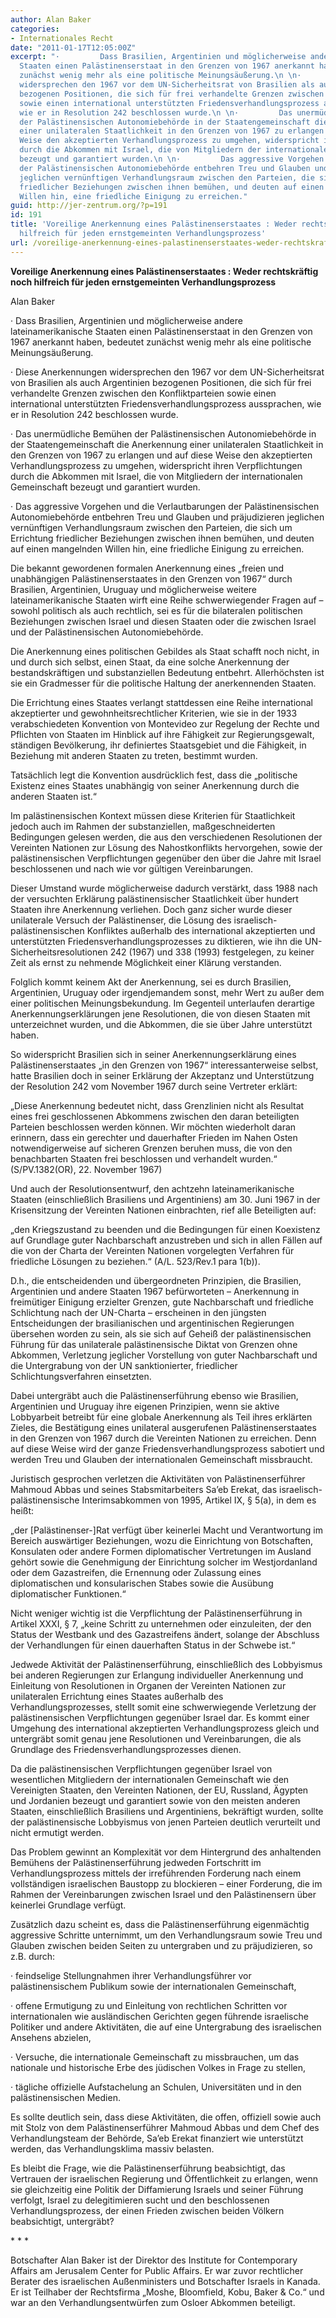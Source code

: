 ```yaml
---
author: Alan Baker
categories:
- Internationales Recht
date: "2011-01-17T12:05:00Z"
excerpt: "·         Dass Brasilien, Argentinien und möglicherweise andere lateinamerikanische
  Staaten einen Palästinenserstaat in den Grenzen von 1967 anerkannt haben, bedeutet
  zunächst wenig mehr als eine politische Meinungsäußerung.\n \n·         Diese Anerkennungen
  widersprechen den 1967 vor dem UN-Sicherheitsrat von Brasilien als auch Argentinien
  bezogenen Positionen, die sich für frei verhandelte Grenzen zwischen den Konfliktparteien
  sowie einen international unterstützten Friedensverhandlungsprozess aussprachen,
  wie er in Resolution 242 beschlossen wurde.\n \n·         Das unermüdliche Bemühen
  der Palästinensischen Autonomiebehörde in der Staatengemeinschaft die Anerkennung
  einer unilateralen Staatlichkeit in den Grenzen von 1967 zu erlangen und auf diese
  Weise den akzeptierten Verhandlungsprozess zu umgehen, widerspricht ihren Verpflichtungen
  durch die Abkommen mit Israel, die von Mitgliedern der internationalen Gemeinschaft
  bezeugt und garantiert wurden.\n \n·         Das aggressive Vorgehen und die Verlautbarungen
  der Palästinensischen Autonomiebehörde entbehren Treu und Glauben und präjudizieren
  jeglichen vernünftigen Verhandlungsraum zwischen den Parteien, die sich um Errichtung
  friedlicher Beziehungen zwischen ihnen bemühen, und deuten auf einen mangelnden
  Willen hin, eine friedliche Einigung zu erreichen."
guid: http://jer-zentrum.org/?p=191
id: 191
title: 'Voreilige Anerkennung eines Palästinenserstaates : Weder rechtskräftig noch
  hilfreich für jeden ernstgemeinten Verhandlungsprozess'
url: /voreilige-anerkennung-eines-palastinenserstaates-weder-rechtskraftig-noch-hilfreich-fur-jeden-ernstgemeinten-verhandlungsprozess/
---
```



**Voreilige Anerkennung eines Palästinenserstaates : Weder rechtskräftig noch hilfreich für jeden ernstgemeinten Verhandlungsprozess**



Alan Baker

 

 

· Dass Brasilien, Argentinien und möglicherweise andere lateinamerikanische Staaten einen Palästinenserstaat in den Grenzen von 1967 anerkannt haben, bedeutet zunächst wenig mehr als eine politische Meinungsäußerung.

 

· Diese Anerkennungen widersprechen den 1967 vor dem UN-Sicherheitsrat von Brasilien als auch Argentinien bezogenen Positionen, die sich für frei verhandelte Grenzen zwischen den Konfliktparteien sowie einen international unterstützten Friedensverhandlungsprozess aussprachen, wie er in Resolution 242 beschlossen wurde.

 

· Das unermüdliche Bemühen der Palästinensischen Autonomiebehörde in der Staatengemeinschaft die Anerkennung einer unilateralen Staatlichkeit in den Grenzen von 1967 zu erlangen und auf diese Weise den akzeptierten Verhandlungsprozess zu umgehen, widerspricht ihren Verpflichtungen durch die Abkommen mit Israel, die von Mitgliedern der internationalen Gemeinschaft bezeugt und garantiert wurden.

 

· Das aggressive Vorgehen und die Verlautbarungen der Palästinensischen Autonomiebehörde entbehren Treu und Glauben und präjudizieren jeglichen vernünftigen Verhandlungsraum zwischen den Parteien, die sich um Errichtung friedlicher Beziehungen zwischen ihnen bemühen, und deuten auf einen mangelnden Willen hin, eine friedliche Einigung zu erreichen.

 

Die bekannt gewordenen formalen Anerkennung eines „freien und unabhängigen Palästinenserstaates in den Grenzen von 1967“ durch Brasilien, Argentinien, Uruguay und möglicherweise weitere lateinamerikanische Staaten wirft eine Reihe schwerwiegender Fragen auf – sowohl politisch als auch rechtlich, sei es für die bilateralen politischen Beziehungen zwischen Israel und diesen Staaten oder die zwischen Israel und der Palästinensischen Autonomiebehörde.

 

Die Anerkennung eines politischen Gebildes als Staat schafft noch nicht, in und durch sich selbst, einen Staat, da eine solche Anerkennung der bestandskräftigen und substanziellen Bedeutung entbehrt. Allerhöchsten ist sie ein Gradmesser für die politische Haltung der anerkennenden Staaten.

 

Die Errichtung eines Staates verlangt stattdessen eine Reihe international akzeptierter und gewohnheitsrechtlicher Kriterien, wie sie in der 1933 verabschiedeten Konvention von Montevideo zur Regelung der Rechte und Pflichten von Staaten im Hinblick auf ihre Fähigkeit zur Regierungsgewalt, ständigen Bevölkerung, ihr definiertes Staatsgebiet und die Fähigkeit, in Beziehung mit anderen Staaten zu treten, bestimmt wurden.

 

Tatsächlich legt die Konvention ausdrücklich fest, dass die „politische Existenz eines Staates unabhängig von seiner Anerkennung durch die anderen Staaten ist.“

 

Im palästinensischen Kontext müssen diese Kriterien für Staatlichkeit jedoch auch im Rahmen der substanziellen, maßgeschneiderten Bedingungen gelesen werden, die aus den verschiedenen Resolutionen der Vereinten Nationen zur Lösung des Nahostkonflikts hervorgehen, sowie der palästinensischen Verpflichtungen gegenüber den über die Jahre mit Israel beschlossenen und nach wie vor gültigen Vereinbarungen.

 

Dieser Umstand wurde möglicherweise dadurch verstärkt, dass 1988 nach der versuchten Erklärung palästinensischer Staatlichkeit über hundert Staaten ihre Anerkennung verliehen. Doch ganz sicher wurde dieser unilaterale Versuch der Palästinenser, die Lösung des israelisch-palästinensischen Konfliktes außerhalb des international akzeptierten und unterstützten Friedensverhandlungsprozesses zu diktieren, wie ihn die UN-Sicherheitsresolutionen 242 (1967) und 338 (1993) festgelegen, zu keiner Zeit als ernst zu nehmende Möglichkeit einer Klärung verstanden.

 

Folglich kommt keinem Akt der Anerkennung, sei es durch Brasilien, Argentinien, Uruguay oder irgendjemandem sonst, mehr Wert zu außer dem einer politischen Meinungsbekundung. Im Gegenteil unterlaufen derartige Anerkennungserklärungen jene Resolutionen, die von diesen Staaten mit unterzeichnet wurden, und die Abkommen, die sie über Jahre unterstützt haben.

 

So widerspricht Brasilien sich in seiner Anerkennungserklärung eines Palästinenserstaates „in den Grenzen von 1967“ interessanterweise selbst, hatte Brasilien doch in seiner Erklärung der Akzeptanz und Unterstützung der Resolution 242 vom November 1967 durch seine Vertreter erklärt:

 

„Diese Anerkennung bedeutet nicht, dass Grenzlinien nicht als Resultat eines frei geschlossenen Abkommens zwischen den daran beteiligten Parteien beschlossen werden können. Wir möchten wiederholt daran erinnern, dass ein gerechter und dauerhafter Frieden im Nahen Osten notwendigerweise auf sicheren Grenzen beruhen muss, die von den benachbarten Staaten frei beschlossen und verhandelt wurden.“ (S/PV.1382(OR), 22. November 1967)

 

Und auch der Resolutionsentwurf, den achtzehn lateinamerikanische Staaten (einschließlich Brasiliens und Argentiniens) am 30. Juni 1967 in der Krisensitzung der Vereinten Nationen einbrachten, rief alle Beteiligten auf:

 

„den Kriegszustand zu beenden und die Bedingungen für einen Koexistenz auf Grundlage guter Nachbarschaft anzustreben und sich in allen Fällen auf die von der Charta der Vereinten Nationen vorgelegten Verfahren für friedliche Lösungen zu beziehen.“ (A/L. 523/Rev.1 para 1(b)). 

 

D.h., die entscheidenden und übergeordneten Prinzipien, die Brasilien, Argentinien und andere Staaten 1967 befürworteten – Anerkennung in freimütiger Einigung erzielter Grenzen, gute Nachbarschaft und friedliche Schlichtung nach der UN-Charta – erscheinen in den jüngsten Entscheidungen der brasilianischen und argentinischen Regierungen übersehen worden zu sein, als sie sich auf Geheiß der palästinensischen Führung für das unilaterale palästinensische Diktat von Grenzen ohne Abkommen, Verletzung jeglicher Vorstellung von guter Nachbarschaft und die Untergrabung von der UN sanktionierter, friedlicher Schlichtungsverfahren einsetzten.

 

Dabei untergräbt auch die Palästinenserführung ebenso wie Brasilien, Argentinien und Uruguay ihre eigenen Prinzipien, wenn sie aktive Lobbyarbeit betreibt für eine globale Anerkennung als Teil ihres erklärten Zieles, die Bestätigung eines unilateral ausgerufenen Palästinenserstaates in den Grenzen von 1967 durch die Vereinten Nationen zu erreichen. Denn auf diese Weise wird der ganze Friedensverhandlungsprozess sabotiert und werden Treu und Glauben der internationalen Gemeinschaft missbraucht.

 

Juristisch gesprochen verletzen die Aktivitäten von Palästinenserführer Mahmoud Abbas und seines Stabsmitarbeiters Sa’eb Erekat, das israelisch-palästinensische Interimsabkommen von 1995, Artikel IX, § 5(a), in dem es heißt:

 

„der \[Palästinenser-\]Rat verfügt über keinerlei Macht und Verantwortung im Bereich auswärtiger Beziehungen, wozu die Einrichtung von Botschaften, Konsulaten oder andere Formen diplomatischer Vertretungen im Ausland gehört sowie die Genehmigung der Einrichtung solcher im Westjordanland oder dem Gazastreifen, die Ernennung oder Zulassung eines diplomatischen und konsularischen Stabes sowie die Ausübung diplomatischer Funktionen.“

 

Nicht weniger wichtig ist die Verpflichtung der Palästinenserführung in Artikel XXXI, § 7, „keine Schritt zu unternehmen oder einzuleiten, der den Status der Westbank und des Gazastreifens ändert, solange der Abschluss der Verhandlungen für einen dauerhaften Status in der Schwebe ist.“

 

Jedwede Aktivität der Palästinenserführung, einschließlich des Lobbyismus bei anderen Regierungen zur Erlangung individueller Anerkennung und Einleitung von Resolutionen in Organen der Vereinten Nationen zur unilateralen Errichtung eines Staates außerhalb des Verhandlungsprozesses, stellt somit eine schwerwiegende Verletzung der palästinensischen Verpflichtungen gegenüber Israel dar. Es kommt einer Umgehung des international akzeptierten Verhandlungsprozess gleich und untergräbt somit genau jene Resolutionen und Vereinbarungen, die als Grundlage des Friedensverhandlungsprozesses dienen.

 

Da die palästinensischen Verpflichtungen gegenüber Israel von wesentlichen Mitgliedern der internationalen Gemeinschaft wie den Vereinigten Staaten, den Vereinten Nationen, der EU, Russland, Ägypten und Jordanien bezeugt und garantiert sowie von den meisten anderen Staaten, einschließlich Brasiliens und Argentiniens, bekräftigt wurden, sollte der palästinensische Lobbyismus von jenen Parteien deutlich verurteilt und nicht ermutigt werden.

 

Das Problem gewinnt an Komplexität vor dem Hintergrund des anhaltenden Bemühens der Palästinenserführung jedweden Fortschritt im Verhandlungsprozess mittels der irreführenden Forderung nach einem vollständigen israelischen Baustopp zu blockieren – einer Forderung, die im Rahmen der Vereinbarungen zwischen Israel und den Palästinensern über keinerlei Grundlage verfügt.

 

Zusätzlich dazu scheint es, dass die Palästinenserführung eigenmächtig aggressive Schritte unternimmt, um den Verhandlungsraum sowie Treu und Glauben zwischen beiden Seiten zu untergraben und zu präjudizieren, so z.B. durch:

 

· feindselige Stellungnahmen ihrer Verhandlungsführer vor palästinensischem Publikum sowie der internationalen Gemeinschaft,

· offene Ermutigung zu und Einleitung von rechtlichen Schritten vor internationalen wie ausländischen Gerichten gegen führende israelische Politiker und andere Aktivitäten, die auf eine Untergrabung des israelischen Ansehens abzielen,

· Versuche, die internationale Gemeinschaft zu missbrauchen, um das nationale und historische Erbe des jüdischen Volkes in Frage zu stellen,

· tägliche offizielle Aufstachelung an Schulen, Universitäten und in den palästinensischen Medien.

 

 

Es sollte deutlich sein, dass diese Aktivitäten, die offen, offiziell sowie auch mit Stolz von dem Palästinenserführer Mahmoud Abbas und dem Chef des Verhandlungsteam der Behörde, Sa’eb Erekat finanziert wie unterstützt werden, das Verhandlungsklima massiv belasten.

 

Es bleibt die Frage, wie die Palästinenserführung beabsichtigt, das Vertrauen der israelischen Regierung und Öffentlichkeit zu erlangen, wenn sie gleichzeitig eine Politik der Diffamierung Israels und seiner Führung verfolgt, Israel zu delegitimieren sucht und den beschlossenen Verhandlungsprozess, der einen Frieden zwischen beiden Völkern beabsichtigt, untergräbt?

 

 

\* \* \*

 

Botschafter Alan Baker ist der Direktor des Institute for Contemporary Affairs am Jerusalem Center for Public Affairs. Er war zuvor rechtlicher Berater des israelischen Außenministers und Botschafter Israels in Kanada. Er ist Teilhaber der Rechtsfirma „Moshe, Bloomfield, Kobu, Baker &amp; Co.“ und war an den Verhandlungsentwürfen zum Osloer Abkommen beteiligt.
